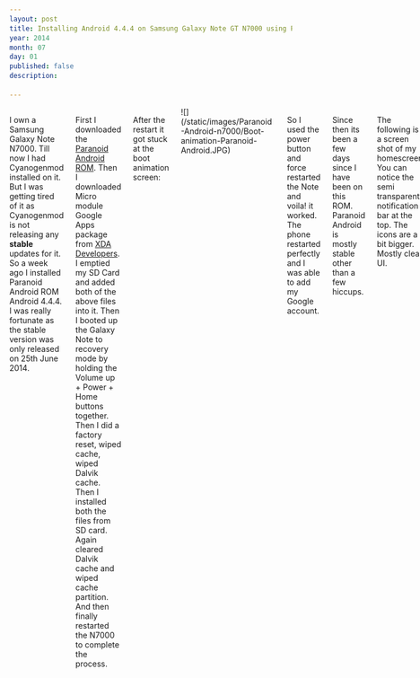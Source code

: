 ```yaml
---
layout: post
title: Installing Android 4.4.4 on Samsung Galaxy Note GT N7000 using Paranoid Android
year: 2014
month: 07
day: 01
published: false
description:  

---
```

<div class="row">
	<div class="span9 columns">
		<p>I own a Samsung Galaxy Note N7000. Till now I had Cyanogenmod installed on it. But I was getting tired of it as Cyanogenmod is not releasing any <b>stable</b> updates for it. So a week ago I installed Paranoid Android ROM Android 4.4.4. I was really fortunate as the stable version was only released on 25th June 2014.</p>
		<p>First I downloaded the <a href="http://aospal.hostingsharedbox.com/aospal/roms/n7000/" target="blank">Paranoid Android ROM</a>. Then I downloaded Micro module Google Apps package from <a href="http://forum.xda-developers.com/showthread.php?t=2397942" target="blank"</a>XDA Developers</a>. I emptied my SD Card and added both of the above files into it. Then I booted up the Galaxy Note to recovery mode by holding the Volume up + Power + Home buttons together. Then I did a factory reset, wiped cache, wiped Dalvik cache. Then I installed both the files from SD card. Again cleared Dalvik cache and wiped cache partition. And then finally restarted the N7000 to complete the process. </p>
		<p>After the restart it got stuck at the boot animation screen:</p>
		![](/static/images/Paranoid-Android-n7000/Boot-animation-Paranoid-Android.JPG)
		<p>So I used the power button and force restarted the Note and voila! it worked. The phone restarted perfectly and I was able to add my Google account.</p>
		<p>Since then its been a few days since I have been on this ROM. Paranoid Android is mostly stable other than a few hiccups.</p>
		<p>The following is a screen shot of my homescreen. You can notice the semi transparent notification bar at the top. The icons are a bit bigger. Mostly clean UI.</p>
		![](/static/images/Paranoid-Android-n7000/Paranoid-Android-4.4.4-Home-screen-screenshot.png)
		<p>If we go into the Apps showcase you might again notice the icons are a bit bigger.</p>
		![](/static/images/Paranoid-Android-n7000/Paranoid-Android-4.4.4-All-apps-screenshot.png)
		<p>In the About phone you can see the Android version 4.4.4 and the Paranoid Android version 4.4.</p>
		![](/static/images/Paranoid-Android-n7000/Paranoid-Android-4.4.4-about-phone-screenshot.png)
		<p>In Paranoid Android if you will go to Settings> Apps> and then click on any app then you will see three options Disable/Uninstall, Force stop and <b>Blacklist</b>. Never tried Blacklisting an app. A word of advice here there are <b>no bloatwares</b> in this ROM, so <b>do not</b> uninstall any system apps like Documents, etc. Learnt this the hard way, uninstalled Documents app using Titanium Backup and now I see its implications. In PA Documents is closely linked to the Download Manager.</p>
		![](/static/images/Paranoid-Android-n7000/Paranoid-Android-4.4.4-app-info-screenshot.png)
		<p>As you can see in the image below there is not much change in the Task Manager.</p>
		![](/static/images/Paranoid-Android-n7000/Paranoid-Android-4.4.4-apps-in-background-screenshot.png)
		<p>Nothing has changed in the apps list except that there is a new tab for disabled apps.</p>
		![](/static/images/Paranoid-Android-n7000/Paranoid-Android-4.4.4-apps-screenshot.png)
		![](/static/images/Paranoid-Android-n7000/Paranoid-Android-4.4.4-disabled-apps-screenshot.png)
		<p>Battery stats are much accurate and I can happily say that battery usage has decreased as well. My battery lasts longer now. Thanks PA devs.</p>
		![](/static/images/Paranoid-Android-n7000/Paranoid-Android-4.4.4-Battery stats-screenshot.png)
		<p>I have always wanted to use Google Launcher but in Cyanogenmod it wasn't compatible (could be because it was Cyanogenmod 10). But in Paranoid Android Google Launcher came preinstalled with the ROM and works just fine. I removed the persistent search bar from top of each homescreen using Xposed Framework as I don't use Google Now or voice search, etc.</p>
		![](/static/images/Paranoid-Android-n7000/Paranoid-Android-4.4.4-choose-launcher-screenshot.png)
		<p>The dialer looks like this:</p>
		![](/static/images/Paranoid-Android-n7000/Paranoid-Android-4.4.4-dialer-screenshot.png)
		<p>Display settings has a few more options like Daydream and Adaptive Backlight</p>
		![](/static/images/Paranoid-Android-n7000/Paranoid-Android-4.4.4-display-settings-screenshot.png)
		<p>Previously in Cyanogenmod if I wanted floating notifications then I would have to use some 3rd party application like floatification, etc. But in Paranoid Android I have floating notifications built in. And its much more than just floating notification, its like running an application in a Window, you can use all the functions of that application from that floating window. </p>
		![](/static/images/Paranoid-Android-n7000/Paranoid-Android-4.4.4-floating-notifications-screenshot.png)
		<p>A Camera application came preinstalled with Paranoid Android. But I always wanted to use <a href="https://play.google.com/store/apps/details?id=com.google.android.GoogleCamera&hl=en" target="_blank">Google Camera application</a> because of its features like: Photo Sphere, Lens Blur, Panorama. In Cyanogenmod Google Camera was not supported for Galaxy Note N7000 but in PA I was able to install  Google Camera directly from Play Store.</p>
		![](/static/images/Paranoid-Android-n7000/Paranoid-Android-4.4.4-Google-camera-screenshot.png)
		<p>In camera settings you can see all the features Photo Sphere, Lens Blur, Panorama.</p>
		![](/static/images/Paranoid-Android-n7000/Paranoid-Android-4.4.4-google-camera-settings-screenshot.png)
		<p>In Settings there is an option for Buttons and Themes. </p>
		![](/static/images/Paranoid-Android-n7000/Paranoid-Android-4.4.4-more-settings-screenshot.png)
		<p>In notification you will find Light bulb and Imeersive tiles. Light bulb is just a simple torch application. Immersive means every application will cover up the whole screen and notification bar won't be visible when Immersive is turned on.</p>
		![](/static/images/Paranoid-Android-n7000/Paranoid-Android-4.4.4-Notification-bar-pulldown-screenshot.png)
		<p>In notifications if you will see on the top right, you will see 3 icons. The middle one is a new addition. If you select it then any notification comes then at first it will appear a little bigger then the notification bar.</p>
		![](/static/images/Paranoid-Android-n7000/Paranoid-Android-4.4.4-notifications-screenshot.png)
		<p>On pressing the power button the menu looks like this, note that there is a shortcut for taking screenshot. Another way of taking screenshot is press and hold the power button and volume down.</p>
		![](/static/images/Paranoid-Android-n7000/Paranoid-Android-4.4.4-power button-screenshot.png)
		<p>From the above power menu if you select reboot then you will get these options Reboot, recovery and download mode.</p>
		![](/static/images/Paranoid-Android-n7000/Paranoid-Android-4.4.4-reboot-options-screenshot.png)
		<p>If you are interested you can also play a little with processor frequency. Decresing the maximum and minimum operating frequency will increase the battery life of your Galaxy Note whereas increasing the maximum and minimum operating frequency will increase the performance of the phone. I haven't ever wanted to increase the operating frequency of Note N7000 as its almost always the RAM that gets clogged up first. In this ROM the amount of free RAM on an average when not running any apps is 250MB.</p>
		![](/static/images/Paranoid-Android-n7000/Paranoid-Android-4.4.4-processor-settings-screenshot.png)
		<p>The following is the screenshot of apps running in the background, even though Whatsapp, Dropbox, Poweramp, Clipper are running in the background then also you have around 190MB of RAM free.</p>
		![](/static/images/Paranoid-Android-n7000/Paranoid-Android-4.4.4-running-apps-screenshot.png)
		<p>Settings look like this, not much change except some added menus like Buttons, Themes, etc.</p>
		![](/static/images/Paranoid-Android-n7000/Paranoid-Android-4.4.4-Settings-screenshot.png)
		<p>If you will go into the themes menu then you will get the following options, quite a lot of customization options.</p>
		![](/static/images/Paranoid-Android-n7000/Paranoid-Android-4.4.4-Settings-themes-screenshot.png)
		<p>System settings include 3 more menus other than the usual: Printing, App Privacy and Performance.</p>
		![](/static/images/Paranoid-Android-n7000/Paranoid-Android-4.4.4-system-settings-screenshot.png)
		<p>Awesome thing about this ROM or should I say this Android version is that I can configure App permissions for each app individually. To configure it go to Settings> App Privacy> Select the app and choose the permissions.</p>
		![](/static/images/Paranoid-Android-n7000/Paranoid-Android-4.4.4-apps-permissions-screenshot.png)
		<p>There is  even an inbuilt update manager which will automatically check and notify you when an update is available for Paranoid Android for your device.</p>
		![](/static/images/Paranoid-Android-n7000/Paranoid-Android-4.4.4-update-check-screenshot.png)
		<p>Volume up and Volume down notification now appear on top rather than in the center. Less distractions.</p>
		![](/static/images/Paranoid-Android-n7000/Paranoid-Android-4.4.4-volume-up-screenshot.png)
		
	</div>
 </div> 
		
		
		
		
		
